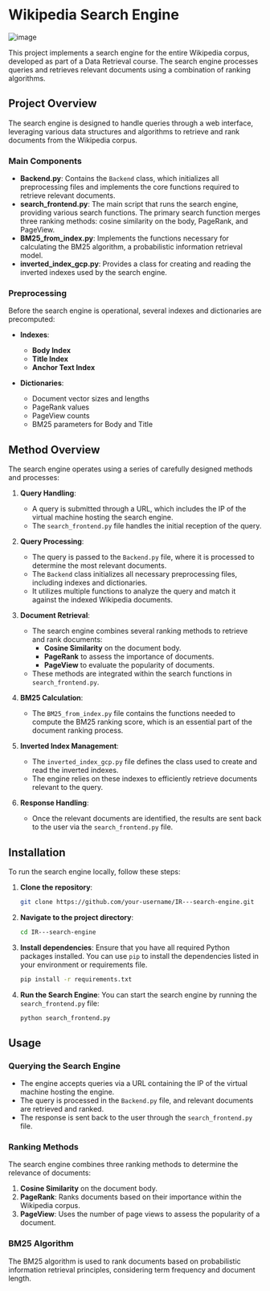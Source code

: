 # Wikipedia Search Engine

![image](https://github.com/user-attachments/assets/d5b40adb-ba84-4472-8809-7d5c3a5a169f)


This project implements a search engine for the entire Wikipedia corpus, developed as part of a Data Retrieval course. The search engine processes queries and retrieves relevant documents using a combination of ranking algorithms.

## Project Overview

The search engine is designed to handle queries through a web interface, leveraging various data structures and algorithms to retrieve and rank documents from the Wikipedia corpus.

### Main Components

- **Backend.py**: Contains the `Backend` class, which initializes all preprocessing files and implements the core functions required to retrieve relevant documents.
- **search_frontend.py**: The main script that runs the search engine, providing various search functions. The primary search function merges three ranking methods: cosine similarity on the body, PageRank, and PageView.
- **BM25_from_index.py**: Implements the functions necessary for calculating the BM25 algorithm, a probabilistic information retrieval model.
- **inverted_index_gcp.py**: Provides a class for creating and reading the inverted indexes used by the search engine.

### Preprocessing

Before the search engine is operational, several indexes and dictionaries are precomputed:

- **Indexes**:
  - **Body Index**
  - **Title Index**
  - **Anchor Text Index**
  
- **Dictionaries**:
  - Document vector sizes and lengths
  - PageRank values
  - PageView counts
  - BM25 parameters for Body and Title

## Method Overview

The search engine operates using a series of carefully designed methods and processes:

1. **Query Handling**:
    - A query is submitted through a URL, which includes the IP of the virtual machine hosting the search engine.
    - The `search_frontend.py` file handles the initial reception of the query.
  
2. **Query Processing**:
    - The query is passed to the `Backend.py` file, where it is processed to determine the most relevant documents.
    - The `Backend` class initializes all necessary preprocessing files, including indexes and dictionaries.
    - It utilizes multiple functions to analyze the query and match it against the indexed Wikipedia documents.

3. **Document Retrieval**:
    - The search engine combines several ranking methods to retrieve and rank documents:
        - **Cosine Similarity** on the document body.
        - **PageRank** to assess the importance of documents.
        - **PageView** to evaluate the popularity of documents.
    - These methods are integrated within the search functions in `search_frontend.py`.

4. **BM25 Calculation**:
    - The `BM25_from_index.py` file contains the functions needed to compute the BM25 ranking score, which is an essential part of the document ranking process.

5. **Inverted Index Management**:
    - The `inverted_index_gcp.py` file defines the class used to create and read the inverted indexes.
    - The engine relies on these indexes to efficiently retrieve documents relevant to the query.

6. **Response Handling**:
    - Once the relevant documents are identified, the results are sent back to the user via the `search_frontend.py` file.

## Installation

To run the search engine locally, follow these steps:

1. **Clone the repository**:
    ```bash
    git clone https://github.com/your-username/IR---search-engine.git
    ```
2. **Navigate to the project directory**:
    ```bash
    cd IR---search-engine
    ```
3. **Install dependencies**:
    Ensure that you have all required Python packages installed. You can use `pip` to install the dependencies listed in your environment or requirements file.

    ```bash
    pip install -r requirements.txt
    ```
4. **Run the Search Engine**:
    You can start the search engine by running the `search_frontend.py` file:

    ```bash
    python search_frontend.py
    ```

## Usage

### Querying the Search Engine

- The engine accepts queries via a URL containing the IP of the virtual machine hosting the engine.
- The query is processed in the `Backend.py` file, and relevant documents are retrieved and ranked.
- The response is sent back to the user through the `search_frontend.py` file.

### Ranking Methods

The search engine combines three ranking methods to determine the relevance of documents:
1. **Cosine Similarity** on the document body.
2. **PageRank**: Ranks documents based on their importance within the Wikipedia corpus.
3. **PageView**: Uses the number of page views to assess the popularity of a document.

### BM25 Algorithm

The BM25 algorithm is used to rank documents based on probabilistic information retrieval principles, considering term frequency and document length.

